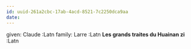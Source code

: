 ```yaml
---
id: uuid-261a2cbc-17ab-4acd-8521-7c2250dca9aa
date: 
---
```


given: Claude :Latn
family: Larre :Latn
**Les grands traites du Huainan zi** :Latn